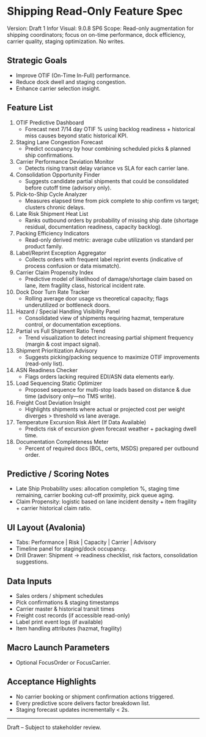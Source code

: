 # Shipping Read‑Only Feature Spec

Version: Draft 1
Infor Visual: 9.0.8 SP6
Scope: Read-only augmentation for shipping coordinators; focus on on-time performance, dock efficiency, carrier quality, staging optimization. No writes.

## Strategic Goals
- Improve OTIF (On-Time In-Full) performance.
- Reduce dock dwell and staging congestion.
- Enhance carrier selection insight.

## Feature List
1. OTIF Predictive Dashboard
   - Forecast next 7/14 day OTIF % using backlog readiness + historical miss causes beyond static historical KPI.
2. Staging Lane Congestion Forecast
   - Predict occupancy by hour combining scheduled picks & planned ship confirmations.
3. Carrier Performance Deviation Monitor
   - Detects rising transit delay variance vs SLA for each carrier lane.
4. Consolidation Opportunity Finder
   - Suggests candidate partial shipments that could be consolidated before cutoff time (advisory only).
5. Pick-to-Ship Cycle Analyzer
   - Measures elapsed time from pick complete to ship confirm vs target; clusters chronic delays.
6. Late Risk Shipment Heat List
   - Ranks outbound orders by probability of missing ship date (shortage residual, documentation readiness, capacity backlog).
7. Packing Efficiency Indicators
   - Read-only derived metric: average cube utilization vs standard per product family.
8. Label/Reprint Exception Aggregator
   - Collects orders with frequent label reprint events (indicative of process confusion or data mismatch).
9. Carrier Claim Propensity Index
   - Predictive model of likelihood of damage/shortage claim based on lane, item fragility class, historical incident rate.
10. Dock Door Turn Rate Tracker
    - Rolling average door usage vs theoretical capacity; flags underutilized or bottleneck doors.
11. Hazard / Special Handling Visibility Panel
    - Consolidated view of shipments requiring hazmat, temperature control, or documentation exceptions.
12. Partial vs Full Shipment Ratio Trend
    - Trend visualization to detect increasing partial shipment frequency (margin & cost impact signal).
13. Shipment Prioritization Advisory
    - Suggests picking/packing sequence to maximize OTIF improvements (read-only list).
14. ASN Readiness Checker
    - Flags orders lacking required EDI/ASN data elements early.
15. Load Sequencing Static Optimizer
    - Proposed sequence for multi-stop loads based on distance & due time (advisory only—no TMS write).
16. Freight Cost Deviation Insight
    - Highlights shipments where actual or projected cost per weight diverges > threshold vs lane average.
17. Temperature Excursion Risk Alert (If Data Available)
    - Predicts risk of excursion given forecast weather + packaging dwell time.
18. Documentation Completeness Meter
    - Percent of required docs (BOL, certs, MSDS) prepared per outbound order.

## Predictive / Scoring Notes
- Late Ship Probability uses: allocation completion %, staging time remaining, carrier booking cut-off proximity, pick queue aging.
- Claim Propensity: logistic based on lane incident density + item fragility + carrier historical claim ratio.

## UI Layout (Avalonia)
- Tabs: Performance | Risk | Capacity | Carrier | Advisory
- Timeline panel for staging/dock occupancy.
- Drill Drawer: Shipment -> readiness checklist, risk factors, consolidation suggestions.

## Data Inputs
- Sales orders / shipment schedules
- Pick confirmations & staging timestamps
- Carrier master & historical transit times
- Freight cost records (if accessible read-only)
- Label print event logs (if available)
- Item handling attributes (hazmat, fragility)

## Macro Launch Parameters
- Optional FocusOrder or FocusCarrier.

## Acceptance Highlights
- No carrier booking or shipment confirmation actions triggered.
- Every predictive score delivers factor breakdown list.
- Staging forecast updates incrementally < 2s.

---
Draft – Subject to stakeholder review.